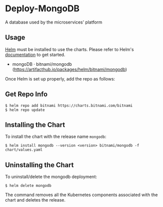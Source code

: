 # Deploy-MongoDB

A database used by the microservices' platform

## Usage

[Helm](https://helm.sh) must be installed to use the charts.
Please refer to Helm's [documentation](https://helm.sh/docs/) to get started.

- mongoDB · bitnami/mongodb (https://artifacthub.io/packages/helm/bitnami/mongodb)

Once Helm is set up properly, add the repo as follows:

## Get Repo Info

```console
$ helm repo add bitnami https://charts.bitnami.com/bitnami
$ helm repo update
```

## Installing the Chart

To install the chart with the release name `mongodb`:

```console
$ helm install mongodb --version <version> bitnami/mongodb -f chart/values.yaml
```

## Uninstalling the Chart

To uninstall/delete the mongodb deployment:

```console
$ helm delete mongodb
```

The command removes all the Kubernetes components associated with the chart and deletes the release.
